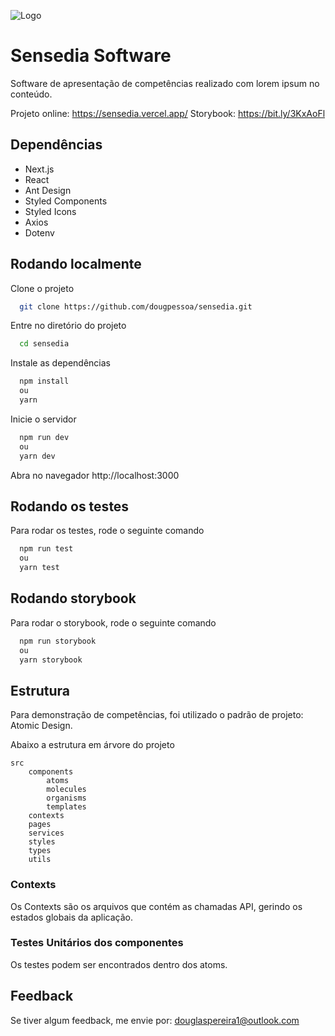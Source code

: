 
![Logo](https://sensedia.vercel.app/images/sensedia.jpg)

# Sensedia Software

Software de apresentação de competências realizado com lorem ipsum no conteúdo.

Projeto online: https://sensedia.vercel.app/
Storybook: https://bit.ly/3KxAoFl

## Dependências
- Next.js
- React 
- Ant Design
- Styled Components 
- Styled Icons 
- Axios 
- Dotenv


## Rodando localmente

Clone o projeto

```bash
  git clone https://github.com/dougpessoa/sensedia.git
```

Entre no diretório do projeto

```bash
  cd sensedia
```

Instale as dependências

```bash
  npm install
  ou
  yarn
```

Inicie o servidor

```bash
  npm run dev
  ou
  yarn dev
```

Abra no navegador http://localhost:3000
## Rodando os testes

Para rodar os testes, rode o seguinte comando

```bash
  npm run test
  ou
  yarn test
```


## Rodando storybook

Para rodar o storybook, rode o seguinte comando

```bash
  npm run storybook
  ou
  yarn storybook
```


## Estrutura

Para demonstração de competências, foi utilizado o padrão
de projeto: Atomic Design. 

Abaixo a estrutura em árvore do projeto

```
src
    components
        atoms
        molecules
        organisms
        templates
    contexts
    pages 
    services
    styles 
    types 
    utils
```

### Contexts 
Os Contexts são os arquivos que contém as chamadas API, gerindo os estados globais da aplicação. 

### Testes Unitários dos componentes

Os testes podem ser encontrados dentro dos atoms. 


## Feedback

Se tiver algum feedback, me envie por: douglaspereira1@outlook.com

